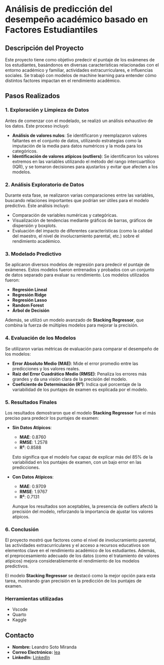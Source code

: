 # Análisis de predicción del desempeño académico basado en Factores Estudiantiles

## Descripción del Proyecto

Este proyecto tiene como objetivo predecir el puntaje de los exámenes de los estudiantes, basándonos en diversas características relacionadas con el entorno académico y familiar, actividades extracurriculares, e influencias sociales. Se trabajó con modelos de machine learning para entender cómo distintos factores impactan en el rendimiento académico.

## Pasos Realizados

### 1. Exploración y Limpieza de Datos

Antes de comenzar con el modelado, se realizó un análisis exhaustivo de los datos. Este proceso incluyó:

-   **Análisis de valores nulos**: Se identificaron y reemplazaron valores faltantes en el conjunto de datos, utilizando estrategias como la imputación de la media para datos numéricos y la moda para los categóricos.
-   **Identificación de valores atípicos (outliers)**: Se identificaron los valores extremos en las variables utilizando el método del rango intercuartílico (IQR), y se tomaron decisiones para ajustarlos y evitar que afecten a los modelos.

### 2. Análisis Exploratorio de Datos

Durante esta fase, se realizaron varias comparaciones entre las variables, buscando relaciones importantes que podrían ser útiles para el modelo predictivo. Este análisis incluyó:

-   Comparación de variables numéricas y categóricas.
-   Visualización de tendencias mediante gráficos de barras, gráficos de dispersión y boxplots.
-   Evaluación del impacto de diferentes características (como la calidad del maestro, el nivel de involucramiento parental, etc.) sobre el rendimiento académico.

### 3. Modelado Predictivo

Se aplicaron diversos modelos de regresión para predecir el puntaje de exámenes. Estos modelos fueron entrenados y probados con un conjunto de datos separado para evaluar su rendimiento. Los modelos utilizados fueron:

-   **Regresión Lineal**
-   **Regresión Ridge**
-   **Regresión Lasso**
-   **Random Forest**
-   **Árbol de Decisión**

Además, se utilizó un modelo avanzado de **Stacking Regressor**, que combina la fuerza de múltiples modelos para mejorar la precisión.

### 4. Evaluación de los Modelos

Se utilizaron varias métricas de evaluación para comparar el desempeño de los modelos:

-   **Error Absoluto Medio (MAE)**: Mide el error promedio entre las predicciones y los valores reales.
-   **Raíz del Error Cuadrático Medio (RMSE)**: Penaliza los errores más grandes y da una visión clara de la precisión del modelo.
-   **Coeficiente de Determinación (R²)**: Indica qué porcentaje de la variabilidad de los puntajes de examen es explicada por el modelo.

### 5. Resultados Finales

Los resultados demostraron que el modelo **Stacking Regressor** fue el más preciso para predecir los puntajes de examen:

-   **Sin Datos Atípicos**:
    
    -   **MAE**: 0.8760
    -   **RMSE**: 1.2578
    -   **R²**: 0.8588
    
    Esto significa que el modelo fue capaz de explicar más del 85% de la variabilidad en los puntajes de examen, con un bajo error en las predicciones.
    
-   **Con Datos Atípicos**:
    
    -   **MAE**: 0.9709
    -   **RMSE**: 1.9767
    -   **R²**: 0.7131
    
    Aunque los resultados son aceptables, la presencia de outliers afectó la precisión del modelo, reforzando la importancia de ajustar los valores atípicos.
    

### 6. Conclusión

El proyecto mostró que factores como el nivel de involucramiento parental, las actividades extracurriculares y el acceso a recursos educativos son elementos clave en el rendimiento académico de los estudiantes. Además, el preprocesamiento adecuado de los datos (como el tratamiento de valores atípicos) mejora considerablemente el rendimiento de los modelos predictivos.

El modelo **Stacking Regressor** se destacó como la mejor opción para esta tarea, mostrando gran precisión en la predicción de los puntajes de examen.

### Herramientas utilizadas
- Vscode
- Quarto
- Kaggle

## Contacto

- **Nombre:** Leandro Soto Miranda
- **Correo Electrónico:** [lea](mailto:leasotompriv@gmail.com)
- **LinkedIn:** [LinkedIn](https://www.linkedin.com/in/leandro-soto-miranda-767a72264/)